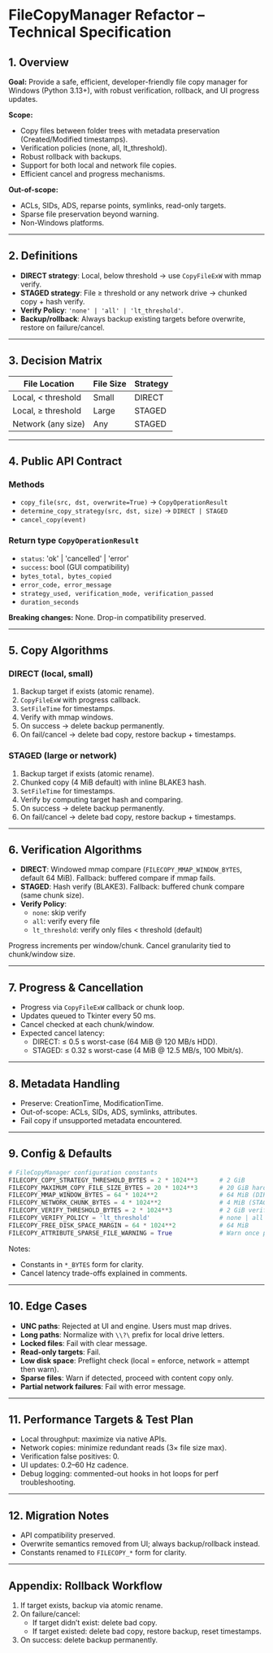 # FileCopyManager Refactor – Technical Specification

## 1. Overview
**Goal:** Provide a safe, efficient, developer-friendly file copy manager for Windows (Python 3.13+), with robust verification, rollback, and UI progress updates.

**Scope:**
- Copy files between folder trees with metadata preservation (Created/Modified timestamps).
- Verification policies (none, all, lt_threshold).
- Robust rollback with backups.
- Support for both local and network file copies.
- Efficient cancel and progress mechanisms.

**Out-of-scope:**
- ACLs, SIDs, ADS, reparse points, symlinks, read-only targets.
- Sparse file preservation beyond warning.
- Non-Windows platforms.

---

## 2. Definitions
- **DIRECT strategy**: Local, below threshold → use `CopyFileExW` with mmap verify.
- **STAGED strategy**: File ≥ threshold or any network drive → chunked copy + hash verify.
- **Verify Policy**: `'none' | 'all' | 'lt_threshold'`.
- **Backup/rollback**: Always backup existing targets before overwrite, restore on failure/cancel.

---

## 3. Decision Matrix
| File Location | File Size | Strategy  |
|---------------|-----------|-----------|
| Local, < threshold | Small | DIRECT |
| Local, ≥ threshold | Large | STAGED |
| Network (any size) | Any | STAGED |

---

## 4. Public API Contract
### Methods
- `copy_file(src, dst, overwrite=True)` → `CopyOperationResult`
- `determine_copy_strategy(src, dst, size)` → `DIRECT | STAGED`
- `cancel_copy(event)`

### Return type `CopyOperationResult`
- `status`: 'ok' | 'cancelled' | 'error'
- `success`: bool (GUI compatibility)
- `bytes_total, bytes_copied`
- `error_code, error_message`
- `strategy_used, verification_mode, verification_passed`
- `duration_seconds`

**Breaking changes:** None. Drop-in compatibility preserved.

---

## 5. Copy Algorithms
### DIRECT (local, small)
1. Backup target if exists (atomic rename).
2. `CopyFileExW` with progress callback.
3. `SetFileTime` for timestamps.
4. Verify with mmap windows.
5. On success → delete backup permanently.
6. On fail/cancel → delete bad copy, restore backup + timestamps.

### STAGED (large or network)
1. Backup target if exists (atomic rename).
2. Chunked copy (4 MiB default) with inline BLAKE3 hash.
3. `SetFileTime` for timestamps.
4. Verify by computing target hash and comparing.
5. On success → delete backup permanently.
6. On fail/cancel → delete bad copy, restore backup + timestamps.

---

## 6. Verification Algorithms
- **DIRECT**: Windowed mmap compare (`FILECOPY_MMAP_WINDOW_BYTES`, default 64 MiB). Fallback: buffered compare if mmap fails.
- **STAGED**: Hash verify (BLAKE3). Fallback: buffered chunk compare (same chunk size).
- **Verify Policy**:
  - `none`: skip verify
  - `all`: verify every file
  - `lt_threshold`: verify only files < threshold (default)

Progress increments per window/chunk. Cancel granularity tied to chunk/window size.

---

## 7. Progress & Cancellation
- Progress via `CopyFileExW` callback or chunk loop.
- Updates queued to Tkinter every 50 ms.
- Cancel checked at each chunk/window.
- Expected cancel latency:
  - DIRECT: ≤ 0.5 s worst-case (64 MiB @ 120 MB/s HDD).
  - STAGED: ≤ 0.32 s worst-case (4 MiB @ 12.5 MB/s, 100 Mbit/s).

---

## 8. Metadata Handling
- Preserve: CreationTime, ModificationTime.
- Out-of-scope: ACLs, SIDs, ADS, symlinks, attributes.
- Fail copy if unsupported metadata encountered.

---

## 9. Config & Defaults
```python
# FileCopyManager configuration constants
FILECOPY_COPY_STRATEGY_THRESHOLD_BYTES = 2 * 1024**3      # 2 GiB
FILECOPY_MAXIMUM_COPY_FILE_SIZE_BYTES = 20 * 1024**3      # 20 GiB hard stop
FILECOPY_MMAP_WINDOW_BYTES = 64 * 1024**2                 # 64 MiB (DIRECT verify)
FILECOPY_NETWORK_CHUNK_BYTES = 4 * 1024**2                # 4 MiB (STAGED copy/verify)
FILECOPY_VERIFY_THRESHOLD_BYTES = 2 * 1024**3             # 2 GiB verify threshold
FILECOPY_VERIFY_POLICY = 'lt_threshold'                   # none | all | lt_threshold (default)
FILECOPY_FREE_DISK_SPACE_MARGIN = 64 * 1024**2            # 64 MiB
FILECOPY_ATTRIBUTE_SPARSE_FILE_WARNING = True             # Warn once per sparse file
```

Notes:
- Constants in `*_BYTES` form for clarity.
- Cancel latency trade-offs explained in comments.

---

## 10. Edge Cases
- **UNC paths**: Rejected at UI and engine. Users must map drives.
- **Long paths**: Normalize with `\\?\` prefix for local drive letters.
- **Locked files**: Fail with clear message.
- **Read-only targets**: Fail.
- **Low disk space**: Preflight check (local = enforce, network = attempt then warn).
- **Sparse files**: Warn if detected, proceed with content copy only.
- **Partial network failures**: Fail with error message.

---

## 11. Performance Targets & Test Plan
- Local throughput: maximize via native APIs.
- Network copies: minimize redundant reads (3× file size max).
- Verification false positives: 0.
- UI updates: 0.2–60 Hz cadence.
- Debug logging: commented-out hooks in hot loops for perf troubleshooting.

---

## 12. Migration Notes
- API compatibility preserved.
- Overwrite semantics removed from UI; always backup/rollback instead.
- Constants renamed to `FILECOPY_*` form for clarity.

---

## Appendix: Rollback Workflow
1. If target exists, backup via atomic rename.
2. On failure/cancel:
   - If target didn’t exist: delete bad copy.
   - If target existed: delete bad copy, restore backup, reset timestamps.
3. On success: delete backup permanently.


